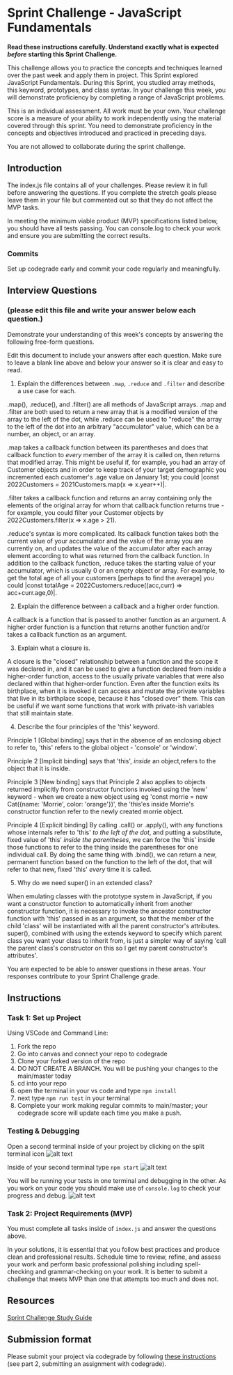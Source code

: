 # Sprint Challenge - JavaScript Fundamentals

**Read these instructions carefully. Understand exactly what is expected _before_ starting this Sprint Challenge.**

This challenge allows you to practice the concepts and techniques learned over the past week and apply them in project. This Sprint explored JavaScript Fundamentals. During this Sprint, you studied array methods, this keyword, prototypes, and class syntax. In your challenge this week, you will demonstrate proficiency by completing a range of JavaScript problems.

This is an individual assessment. All work must be your own. Your challenge score is a measure of your ability to work independently using the material covered through this sprint. You need to demonstrate proficiency in the concepts and objectives introduced and practiced in preceding days.

You are not allowed to collaborate during the sprint challenge. 

## Introduction

The index.js file contains all of your challenges. Please review it in full before answering the questions. If you complete the stretch goals please leave them in your file but commented out so that they do not affect the MVP tasks. 

In meeting the minimum viable product (MVP) specifications listed below, you should have all tests passing. You can console.log to check your work and ensure you are submitting the correct results. 

### Commits

Set up codegrade early and commit your code regularly and meaningfully. 

## Interview Questions
### (please edit this file and write your answer below each question.)
Demonstrate your understanding of this week's concepts by answering the following free-form questions.

Edit this document to include your answers after each question. Make sure to leave a blank line above and below your answer so it is clear and easy to read.

1. Explain the differences between `.map`, `.reduce` and `.filter` and describe a use case for each. 


.map(), .reduce(), and .filter() are all methods of JavaScript arrays. .map and .filter are both used to return a new array that is a modified version of the array to the left of the dot, while .reduce can be used to "reduce" the array to the left of the dot into an arbitrary "accumulator" value, which can be a number, an object, or an array. 

.map takes a callback function between its parentheses and does that callback function to *every* member of the array it is called on, then returns that modified array. This might be useful if, for example, you had an array of Customer objects and in order to keep track of your target demographic you incremented each customer's .age value on January 1st; you could |const 2022Customers = 2021Customers.map(x => x.year++)|. 

.filter takes a callback function and returns an array containing only the elements of the original array for whom that callback function returns true - for example, you could filter your Customer objects by 2022Customers.filter(x => x.age > 21). 

.reduce's syntax is more complicated. Its callback function takes both the current value of your accumulator and the value of the array you are currently on, and updates the value of the accumulator after each array element according to what was returned from the callback function. In addition to the callback function, .reduce takes the starting value of your accumulator, which is usually 0 or an empty object or array. For example, to get the total age of all your customers [perhaps to find the average] you could |const totalAge = 2022Customers.reduce((acc,curr) => acc+curr.age,0)|.
  

2. Explain the difference between a callback and a higher order function.

A callback is a function that is passed to another function as an argument. A higher order function is a function that returns another function and/or takes a callback function as an argument.

3. Explain what a closure is.

A closure is the "closed" relationship between a function and the scope it was declared in, and it can be used to give a function declared from inside a higher-order function, access to the usually private variables that were also declared within that higher-order function. Even after the function exits its birthplace, when it is invoked it can access and mutate the private variables that live in its birthplace scope, because it has "closed over" them. This can be useful if we want some functions that work with private-ish variables that still maintain state.

4. Describe the four principles of the 'this' keyword.


Principle 1 [Global binding] says that in the absence of an enclosing object to refer to, 'this' refers to the global object - 'console' or 'window'. 

Principle 2 [Implicit binding] says that 'this', *inside* an object,refers to the object that it is inside. 

Principle 3 [New binding] says that Principle 2 also applies to objects returned implicitly from constructor functions invoked using the 'new' keyword - when we create a new object using eg 'const morrie = new Cat({name: 'Morrie', color: 'orange'})', the 'this'es inside Morrie's constructor function refer to the newly created morrie object. 

Principle 4 [Explicit binding] By calling .call() or .apply(), with any functions whose internals refer to 'this' *to the left of the dot*, and putting a substitute, fixed value of 'this' *inside the parentheses*, we can force the 'this' inside those functions to refer to the thing inside the parentheses for one individual call. By doing the same thing with .bind(), we can return a new, permanent function based on the function to the left of the dot, that will refer to that new, fixed 'this' *every* time it is called.
 

5. Why do we need super() in an extended class?

When emulating classes with the prototype system in JavaScript, if you want a constructor function to automatically inherit from another constructor function, it is necessary to invoke the ancestor constructor function with 'this' passed in as an argument, so that the member of the child 'class' will be instantiated with all the parent constructor's attributes. super(), combined with using the extends keyword to specify which parent class you want your class to inherit from, is just a simpler way of saying 'call the parent class's constructor on this so I get my parent constructor's attributes'.

You are expected to be able to answer questions in these areas. Your responses contribute to your Sprint Challenge grade. 

## Instructions

### Task 1: Set up Project

Using VSCode and Command Line:


1. Fork the repo
2. Go into canvas and connect your repo to codegrade
3. Clone your forked version of the repo
4. DO NOT CREATE A BRANCH. You will be pushing your changes to the main/master today
5. cd into your repo
6. open the terminal in your vs code and type `npm install`
7. next type `npm run test` in your terminal
8. Complete your work making regular commits to main/master; your codegrade score will update each time you make a push.


### Testing & Debugging

Open a second terminal inside of your project by clicking on the split terminal icon
![alt text](assets/split_terminal.png "Split Terminal")

Inside of your second terminal type `npm start` 
![alt text](assets/npm_start.png "type npm start")

You will be running your tests in one terminal and debugging in the other. As you work on your code you should make use of `console.log` to check your progress and debug.
![alt text](assets/tests_debug_terminal_final.png "your terminal should look like this")

### Task 2: Project Requirements (MVP)

You must complete all tasks inside of `index.js` and answer the questions above.

In your solutions, it is essential that you follow best practices and produce clean and professional results. Schedule time to review, refine, and assess your work and perform basic professional polishing including spell-checking and grammar-checking on your work. It is better to submit a challenge that meets MVP than one that attempts too much and does not.

## Resources
 
 [Sprint Challenge Study Guide](https://www.notion.so/bloomtech/Unit-1-Sprint-3-Study-Guide-033a9a00659a4ef98c12eb97e49a6110)

## Submission format

Please submit your project via codegrade by following [these instructions](https://bloomtech.notion.site/bloomtech/BloomTech-Git-Flow-Step-by-step-269f68ae3bf64eb689a8328715a179f9) (see part 2, submitting an assignment with codegrade).
